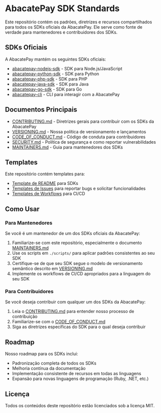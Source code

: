 # AbacatePay SDK Standards

Este repositório contém os padrões, diretrizes e recursos compartilhados para todos os SDKs oficiais da AbacatePay. Ele serve como fonte de verdade para mantenedores e contribuidores dos SDKs.

## SDKs Oficiais

A AbacatePay mantém os seguintes SDKs oficiais:

- [abacatepay-nodejs-sdk](https://github.com/AbacatePay/abacatepay-nodejs-sdk) - SDK para Node.js/JavaScript
- [abacatepay-python-sdk](https://github.com/AbacatePay/abacatepay-python-sdk) - SDK para Python
- [abacatepay-php-sdk](https://github.com/AbacatePay/abacatepay-php-sdk) - SDK para PHP
- [abacatepay-java-sdk](https://github.com/AbacatePay/abacatepay-java-sdk) - SDK para Java
- [abacatepay-go-sdk](https://github.com/AbacatePay/abacatepay-go-sdk) - SDK para Go
- [abacatepay-cli](https://github.com/AbacatePay/abacatepay-cli) - CLI para interagir com a AbacatePay

## Documentos Principais

- [CONTRIBUTING.md](./CONTRIBUTING.md) - Diretrizes gerais para contribuir com os SDKs da AbacatePay
- [VERSIONING.md](./VERSIONING.md) - Nossa política de versionamento e lançamentos
- [CODE_OF_CONDUCT.md](./CODE_OF_CONDUCT.md) - Código de conduta para contribuidores
- [SECURITY.md](./SECURITY.md) - Política de segurança e como reportar vulnerabilidades
- [MAINTAINERS.md](./MAINTAINERS.md) - Guia para mantenedores dos SDKs

## Templates

Este repositório contém templates para:

- [Template de README](./templates/README.md) para SDKs
- [Templates de Issues](./templates/issue_templates/) para reportar bugs e solicitar funcionalidades
- [Templates de Workflows](./templates/workflows/) para CI/CD

## Como Usar

### Para Mantenedores

Se você é um mantenedor de um dos SDKs oficiais da AbacatePay:

1. Familiarize-se com este repositório, especialmente o documento [MAINTAINERS.md](./MAINTAINERS.md)
2. Use os scripts em `./scripts/` para aplicar padrões consistentes ao seu SDK
3. Certifique-se de que seu SDK segue o modelo de versionamento semântico descrito em [VERSIONING.md](./VERSIONING.md)
4. Implemente os workflows de CI/CD apropriados para a linguagem do seu SDK

### Para Contribuidores

Se você deseja contribuir com qualquer um dos SDKs da AbacatePay:

1. Leia o [CONTRIBUTING.md](./CONTRIBUTING.md) para entender nosso processo de contribuição
2. Familiarize-se com o [CODE_OF_CONDUCT.md](./CODE_OF_CONDUCT.md)
3. Siga as diretrizes específicas do SDK para o qual deseja contribuir

## Roadmap

Nosso roadmap para os SDKs inclui:

- Padronização completa de todos os SDKs
- Melhoria contínua da documentação
- Implementação consistente de recursos em todas as linguagens
- Expansão para novas linguagens de programação (Ruby, .NET, etc.)

## Licença

Todos os conteúdos deste repositório estão licenciados sob a licença MIT.